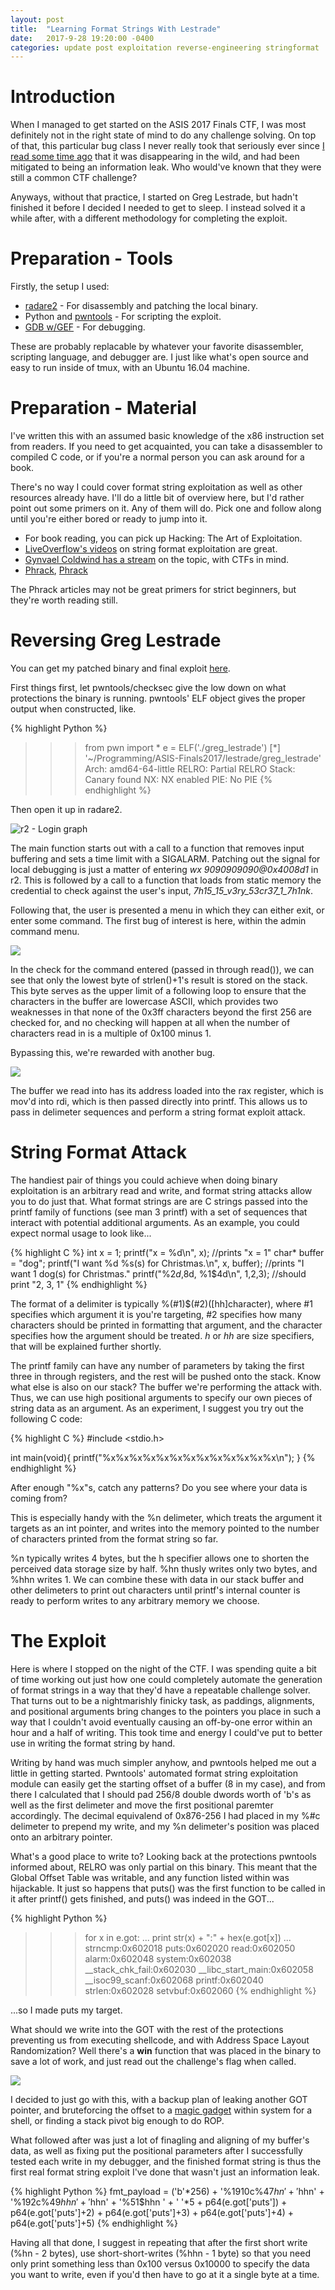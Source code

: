 ```yaml
---
layout: post
title:  "Learning Format Strings With Lestrade"
date:   2017-9-28 19:20:00 -0400
categories: update post exploitation reverse-engineering stringformat 
---
```



<h1>Introduction</h1>

When I managed to get started on the ASIS 2017 Finals CTF, I was most definitely not in the right state of mind to do any challenge solving. On top of that, this particular bug class I never really took that seriously ever since <a href="http://phrack.org/issues/67/9.html">I read some time ago</a> that it was disappearing in the wild, and had been mitigated to being an information leak. Who would've known that they were still a common CTF challenge? 

Anyways, without that practice, I started on Greg Lestrade, but hadn't finished it before I decided I needed to get to sleep. I instead solved it a while after, with a different methodology for completing the exploit.

<h1>Preparation - Tools</h1>
Firstly, the setup I used:
<ul>
<li> <a href="https://github.com/radare/radare2">radare2</a> - For disassembly and patching the local binary.</li>
<li> Python and <a href="http://pwntools.readthedocs.io/en/stable/">pwntools</a> - For scripting the exploit.</li>
<li> <a href="https://github.com/hugsy/gef">GDB w/GEF</a> - For debugging.</li>
</ul>

These are probably replacable by whatever your favorite disassembler, scripting language, and debugger are. I just like what's open source and easy to run inside of tmux, with an Ubuntu 16.04 machine.

<h1>Preparation - Material</h1>
I've written this with an assumed basic knowledge of the x86 instruction set from readers. If you need to get acquainted, you can take a disassembler to compiled C code, or if you're a normal person you can ask around for a book.

There's no way I could cover format string exploitation as well as other resources already have. I'll do a little bit of overview here, but I'd rather point out some primers on it. Any of them will do. Pick one and follow along until you're either bored or ready to jump into it.
<ul>
<li>For book reading, you can pick up Hacking: The Art of Exploitation.</li>
<li><a href="https://www.youtube.com/watch?v=0WvrSfcdq1I">LiveOverflow's videos</a> on string format exploitation are great.</li>
<li><a href="https://www.youtube.com/watch?v=xAdjDEwENCQ">Gynvael Coldwind has a stream</a> on the topic, with CTFs in mind.</li>
<li><a href="http://phrack.org/issues/67/9.html">Phrack</a>, <a href="http://phrack.org/issues/67/13.html">Phrack</a></li>
</ul>

The Phrack articles may not be great primers for strict beginners, but they're worth reading still.

<h1>Reversing Greg Lestrade</h1>

You can get my patched binary and final exploit <a href="https://github.com/n00bSec/ASIS-Finals2017/tree/master/lestrade">here</a>.

First things first, let pwntools/checksec give the low down on what protections the binary is running. pwntools' ELF object gives the proper output when constructed, like.

{% highlight Python %}
>>> from pwn import *
>>> e = ELF('./greg_lestrade')
[*] '~/Programming/ASIS-Finals2017/lestrade/greg_lestrade'
	Arch:     amd64-64-little
	RELRO:    Partial RELRO
	Stack:    Canary found
	NX:       NX enabled
	PIE:      No PIE
{% endhighlight %}

Then open it up in radare2.

<img title="r2 - Login graph" src="/pics/LestradeLogin.png">

The main function starts out with a call to a function that removes input buffering and sets a time limit with a SIGALARM. Patching out the signal for local debugging is just a matter of entering *wx 9090909090@0x4008d1* in r2. This is followed by a call to a function that loads from static memory the credential to check against the user's input, *7h15_15_v3ry_53cr37_1_7h1nk*.

Following that, the user is presented a menu in which they can either exit, or enter some command. The first bug of interest is here, within the admin command menu.

<img src="/pics/LestradeReadStrlenBug.png">

In the check for the command entered (passed in through read()), we can see that only the lowest byte of strlen()+1's result is stored on the stack. This byte serves as the upper limit of a following loop to ensure that the characters in the buffer are lowercase ASCII, which provides two weaknesses in that none of the 0x3ff characters beyond the first 256 are checked for, and no checking will happen at all when the number of characters read in is a multiple of 0x100 minus 1.

Bypassing this, we're rewarded with another bug.

<img src="/pics/LestradePrintfOnRawBuffer.png">

The buffer we read into has its address loaded into the rax register, which is mov'd into rdi, which is then passed directly into printf. This allows us to pass in delimeter sequences and perform a string format exploit attack.

<h1>String Format Attack</h1>
The handiest pair of things you could achieve when doing binary exploitation is an arbitrary read and write, and format string attacks allow you to do just that. What format strings are are C strings passed into the printf family of functions (see man 3 printf) with a set of sequences that interact with potential additional arguments. As an example, you could expect normal usage to look like...

{% highlight C %}
int x = 1;
printf("x = %d\n", x); //prints "x = 1"
char* buffer = "dog";
printf("I want %d %s(s) for Christmas.\n", x, buffer); //prints "I want 1 dog(s) for Christmas."
printf("%2$d, %3$8d, %1$4d\n", 1,2,3); //should print "2,        3,    1"
{% endhighlight %}

The format of a delimiter is typically %(#1)$(#2)([hh]character), where #1 specifies which argument it is you're targeting, #2 specifies how many characters should be printed in formatting that argument, and the character specifies how the argument should be treated. *h* or *hh* are size specifiers, that will be explained further shortly.

The printf family can have any number of parameters by taking the first three in through registers, and the rest will be pushed onto the stack. Know what else is also on our stack? The buffer we're performing the attack with. Thus, we can use high positional arguments to specify our own pieces of string data as an argument. As an experiment, I suggest you try out the following C code:

{% highlight C %}
#include <stdio.h>

int main(void){
printf("%x%x%x%x%x%x%x%x%x%x%x%x%x\n");
}
{% endhighlight %}

After enough "%x"s, catch any patterns? Do you see where your data is coming from?

This is especially handy with the %n delimeter, which treats the argument it targets as an int pointer, and writes into the memory pointed to the number of characters printed from the format string so far. 

%n typically writes 4 bytes, but the h specifier allows one to shorten the perceived data storage size by half. %hn thusly writes only two bytes, and %hhn writes 1. We can combine these with data in our stack buffer and other delimeters to print out characters until printf's internal counter is ready to perform writes to any arbitrary memory we choose.

<h1>The Exploit</h1>
Here is where I stopped on the night of the CTF. I was spending quite a bit of time working out just how one could completely automate the generation of format strings in a way that they'd have a repeatable challenge solver. That turns out to be a nightmarishly finicky task, as paddings, alignments, and positional arguments bring changes to the pointers you place in such a way that I couldn't avoid eventually causing an off-by-one error within an hour and a half of writing. This took time and energy I could've put to better use in writing the format string by hand.

Writing by hand was much simpler anyhow, and pwntools helped me out a little in getting started. Pwntools' automated format string exploitation module can easily get the starting offset of a buffer (8 in my case), and from there I calculated that I should pad 256/8 double dwords worth of 'b's as well as the first delimeter and move the first positional paremter accordingly. The decimal equivalend of 0x876-256 I had placed in my %#c delimeter to prepend my write, and my %n delimeter's position was placed onto an arbitrary pointer.

What's a good place to write to? Looking back at the protections pwntools informed about, RELRO was only partial on this binary. This meant that the Global Offset Table was writable, and any function listed within was hijackable. It just so happens that puts() was the first function to be called in it after printf() gets finished, and puts() was indeed in the GOT...

{% highlight Python %}
>>> for x in e.got:
...   print str(x) + ":" + hex(e.got[x])
...
strncmp:0x602018
puts:0x602020
read:0x602050
alarm:0x602048
system:0x602038
__stack_chk_fail:0x602030
__libc_start_main:0x602058
__isoc99_scanf:0x602068
printf:0x602040
strlen:0x602028
setvbuf:0x602060
{% endhighlight %}

...so I made puts my target.

What should we write into the GOT with the rest of the protections preventing us from executing shellcode, and with Address Space Layout Randomization? Well there's a __win__ function that was placed in the binary to save a lot of work, and just read out the challenge's flag when called.

<img src="/pics/LestradeWinFunction.png">

I decided to just go with this, with a backup plan of leaking another GOT pointer, and bruteforcing the offset to a <a href="https://github.com/david942j/one_gadget">magic gadget</a> within system for a shell, or finding a stack pivot big enough to do ROP.

What followed after was just a lot of finagling and aligning of my buffer's data, as well as fixing put the positional parameters after I successfully tested each write in my debugger, and the finished format string is thus the first real format string exploit I've done that wasn't just an information leak. 

{% highlight Python %}
fmt_payload = ('b'*256) + '%1910c%47$hn' + '%202c%48$hhn' + '%192c%49$hhn' + '%50$hhn' + '%51$hhn ' + ' '*5 + p64(e.got['puts']) + p64(e.got['puts']+2) + p64(e.got['puts']+3) + p64(e.got['puts']+4) + p64(e.got['puts']+5)
{% endhighlight %}

Having all that done, I suggest in repeating that after the first short write (%hn - 2 bytes), use short-short-writes (%hhn - 1 byte) so that you need only print something less than 0x100 versus 0x10000 to specify the data you want to write, even if you'd then have to go at it a single byte at a time.
